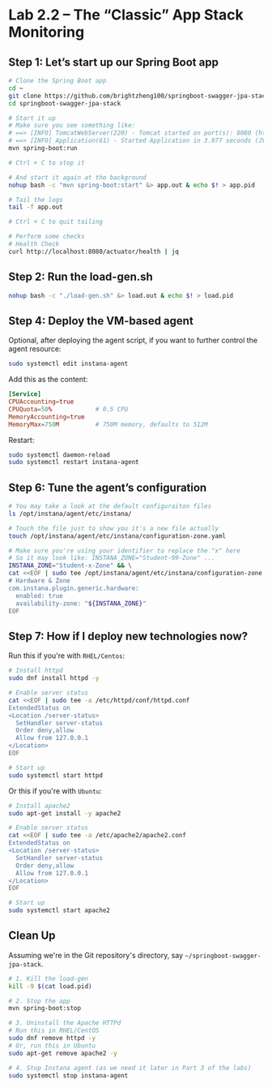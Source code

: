 # Lab 2.2 – The “Classic” App Stack Monitoring

## Step 1: Let’s start up our Spring Boot app

```sh
# Clone the Spring Boot app
cd ~
git clone https://github.com/brightzheng100/springboot-swagger-jpa-stack.git
cd springboot-swagger-jpa-stack

# Start it up
# Make sure you see something like:
# ==> [INFO] TomcatWebServer(220) - Tomcat started on port(s): 8080 (http) with context path ''
# ==> [INFO] Application(61) - Started Application in 3.977 seconds (JVM running for 4.631)
mvn spring-boot:run

# Ctrl + C to stop it

# And start it again at the background
nohup bash -c "mvn spring-boot:start" &> app.out & echo $! > app.pid

# Tail the logs 
tail -f app.out

# Ctrl + C to quit tailing

# Perform some checks
# Health Check
curl http://localhost:8080/actuator/health | jq
```


## Step 2: Run the load-gen.sh

```sh
nohup bash -c "./load-gen.sh" &> load.out & echo $! > load.pid
```


## Step 4: Deploy the VM-based agent

Optional, after deploying the agent script, if you want to further control the agent resource:

```sh
sudo systemctl edit instana-agent
```

Add this as the content:

```conf
[Service]
CPUAccounting=true
CPUQuota=50%            # 0.5 CPU
MemoryAccounting=true
MemoryMax=750M          # 750M memory, defaults to 512M
```

Restart:

```sh
sudo systemctl daemon-reload
sudo systemctl restart instana-agent
```


## Step 6: Tune the agent’s configuration

```sh
# You may take a look at the default configuraiton files
ls /opt/instana/agent/etc/instana/

# Touch the file just to show you it's a new file actually
touch /opt/instana/agent/etc/instana/configuration-zone.yaml

# Make sure you're using your identifier to replace the "x" here
# So it may look like: INSTANA_ZONE="Student-99-Zone" ...
INSTANA_ZONE="Student-x-Zone" && \
cat <<EOF | sudo tee /opt/instana/agent/etc/instana/configuration-zone.yaml
# Hardware & Zone
com.instana.plugin.generic.hardware:
  enabled: true
  availability-zone: "${INSTANA_ZONE}"
EOF
```


## Step 7: How if I deploy new technologies now?

Run this if you're with `RHEL/Centos`:

```sh
# Install httpd
sudo dnf install httpd -y

# Enable server status
cat <<EOF | sudo tee -a /etc/httpd/conf/httpd.conf
ExtendedStatus on
<Location /server-status>
  SetHandler server-status
  Order deny,allow
  Allow from 127.0.0.1
</Location>
EOF

# Start up
sudo systemctl start httpd
```

Or this if you're with `Ubuntu`:

```sh
# Install apache2
sudo apt-get install -y apache2

# Enable server status
cat <<EOF | sudo tee -a /etc/apache2/apache2.conf
ExtendedStatus on
<Location /server-status>
  SetHandler server-status
  Order deny,allow
  Allow from 127.0.0.1
</Location>
EOF

# Start up
sudo systemctl start apache2
```


## Clean Up

Assuming we're in the Git repository's directory, say `~/springboot-swagger-jpa-stack`.

```sh
# 1. Kill the load-gen
kill -9 $(cat load.pid)

# 2. Stop the app
mvn spring-boot:stop

# 3. Uninstall the Apache HTTPd
# Run this in RHEL/CentOS
sudo dnf remove httpd -y
# Or, run this in Ubuntu
sudo apt-get remove apache2 -y

# 4. Stop Instana agent (as we need it later in Part 3 of the labs)
sudo systemctl stop instana-agent
```
